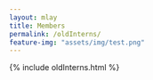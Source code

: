 ```yaml
---
layout: mlay
title: Members
permalink: /oldInterns/
feature-img: "assets/img/test.png"
---
```


{% include oldInterns.html %}